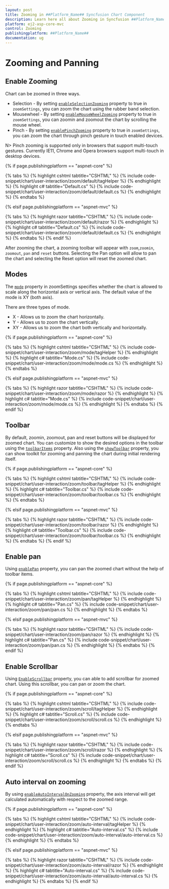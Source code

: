 ```yaml
---
layout: post
title: Zooming in ##Platform_Name## Syncfusion Chart Component
description: Learn here all about Zooming in Syncfusion ##Platform_Name## Chart component of Syncfusion Essential JS 2 and more.
platform: ej2-asp-core-mvc
control: Zooming
publishingplatform: ##Platform_Name##
documentation: ug
---
```



# Zooming  and Panning

## Enable Zooming

Chart can be zoomed in three ways.

* Selection - By setting [`enableSelectionZooming`](https://help.syncfusion.com/cr/aspnetcore-js2/Syncfusion.EJ2.Charts.ChartZoomSettings.html) property to true in `zoomSettings`, you can zoom the chart using the rubber band selection.
* Mousewheel - By setting [`enableMouseWheelZooming`](https://help.syncfusion.com/cr/aspnetcore-js2/Syncfusion.EJ2.Charts.ChartZoomSettings.html) property to true in `zoomSettings`, you can zoomin and zoomout the chart by scrolling the mouse wheel.
* Pinch - By setting  [`enablePinchZooming`](https://help.syncfusion.com/cr/aspnetcore-js2/Syncfusion.EJ2.Charts.ChartZoomSettings.html) property to true in `zoomSettings`, you can zoom the chart through pinch gesture in touch enabled devices.

N> Pinch zooming is supported only in browsers that support multi-touch gestures. Currently IE11, Chrome and Opera browsers support multi-touch in desktop devices.

{% if page.publishingplatform == "aspnet-core" %}

{% tabs %}
{% highlight cshtml tabtitle="CSHTML" %}
{% include code-snippet/chart/user-interaction/zoom/default/tagHelper %}
{% endhighlight %}
{% highlight c# tabtitle="Default.cs" %}
{% include code-snippet/chart/user-interaction/zoom/default/default.cs %}
{% endhighlight %}
{% endtabs %}

{% elsif page.publishingplatform == "aspnet-mvc" %}

{% tabs %}
{% highlight razor tabtitle="CSHTML" %}
{% include code-snippet/chart/user-interaction/zoom/default/razor %}
{% endhighlight %}
{% highlight c# tabtitle="Default.cs" %}
{% include code-snippet/chart/user-interaction/zoom/default/default.cs %}
{% endhighlight %}
{% endtabs %}
{% endif %}



After zooming the chart, a zooming toolbar will appear with `zoom`,`zoomin`, `zoomout`, `pan` and `reset` buttons. Selecting the Pan option will allow to pan the chart and selecting the Reset option will reset the zoomed chart.

## Modes

The [`mode`](https://help.syncfusion.com/cr/aspnetcore-js2/Syncfusion.EJ2.Charts.ZoomMode.html) property in zoomSettings specifies whether the chart is allowed to scale along the horizontal axis or vertical axis. The default value of the mode is XY (both axis).

There are three types of mode.

* X - Allows us to zoom the chart horizontally.
* Y - Allows us to zoom the chart vertically.
* XY - Allows us to zoom the chart both vertically and horizontally.

{% if page.publishingplatform == "aspnet-core" %}

{% tabs %}
{% highlight cshtml tabtitle="CSHTML" %}
{% include code-snippet/chart/user-interaction/zoom/mode/tagHelper %}
{% endhighlight %}
{% highlight c# tabtitle="Mode.cs" %}
{% include code-snippet/chart/user-interaction/zoom/mode/mode.cs %}
{% endhighlight %}
{% endtabs %}

{% elsif page.publishingplatform == "aspnet-mvc" %}

{% tabs %}
{% highlight razor tabtitle="CSHTML" %}
{% include code-snippet/chart/user-interaction/zoom/mode/razor %}
{% endhighlight %}
{% highlight c# tabtitle="Mode.cs" %}
{% include code-snippet/chart/user-interaction/zoom/mode/mode.cs %}
{% endhighlight %}
{% endtabs %}
{% endif %}



## Toolbar

By default, zoomin, zoomout, pan and reset buttons will be displayed for zoomed chart. You can customize to show the desired options in the toolbar using the [`toolbarItems`](https://help.syncfusion.com/cr/aspnetcore-js2/Syncfusion.EJ2.Charts.ChartZoomSettings.html#Syncfusion_EJ2_Charts_zoomsettings_ToolbarItems) property. Also using the [`showToolbar`](https://help.syncfusion.com/cr/aspnetcore-js2/Syncfusion.EJ2.Charts.ChartZoomSettings.html#Syncfusion_EJ2_Charts_zoomsettings_ShowToolbar) property, you can show toolkit for zooming and panning the chart during initial rendering itself.

{% if page.publishingplatform == "aspnet-core" %}

{% tabs %}
{% highlight cshtml tabtitle="CSHTML" %}
{% include code-snippet/chart/user-interaction/zoom/toolbar/tagHelper %}
{% endhighlight %}
{% highlight c# tabtitle="Toolbar.cs" %}
{% include code-snippet/chart/user-interaction/zoom/toolbar/toolbar.cs %}
{% endhighlight %}
{% endtabs %}

{% elsif page.publishingplatform == "aspnet-mvc" %}

{% tabs %}
{% highlight razor tabtitle="CSHTML" %}
{% include code-snippet/chart/user-interaction/zoom/toolbar/razor %}
{% endhighlight %}
{% highlight c# tabtitle="Toolbar.cs" %}
{% include code-snippet/chart/user-interaction/zoom/toolbar/toolbar.cs %}
{% endhighlight %}
{% endtabs %}
{% endif %}



## Enable pan

Using [`enablePan`](https://help.syncfusion.com/cr/aspnetcore-js2/Syncfusion.EJ2.Charts.ChartZoomSettings.html) property, you can pan the zoomed chart without the help of toolbar items.

{% if page.publishingplatform == "aspnet-core" %}

{% tabs %}
{% highlight cshtml tabtitle="CSHTML" %}
{% include code-snippet/chart/user-interaction/zoom/pan/tagHelper %}
{% endhighlight %}
{% highlight c# tabtitle="Pan.cs" %}
{% include code-snippet/chart/user-interaction/zoom/pan/pan.cs %}
{% endhighlight %}
{% endtabs %}

{% elsif page.publishingplatform == "aspnet-mvc" %}

{% tabs %}
{% highlight razor tabtitle="CSHTML" %}
{% include code-snippet/chart/user-interaction/zoom/pan/razor %}
{% endhighlight %}
{% highlight c# tabtitle="Pan.cs" %}
{% include code-snippet/chart/user-interaction/zoom/pan/pan.cs %}
{% endhighlight %}
{% endtabs %}
{% endif %}

## Enable Scrollbar

Using [`EnableScrollbar`](https://help.syncfusion.com/cr/aspnetcore-js2/Syncfusion.EJ2.Charts.ChartZoomSettings.html#Syncfusion_EJ2_Charts_ChartZoomSettings_EnableScrollbar) property, you can able to add scrollbar for zoomed chart. Using this scrollbar, you can pan or zoom the chart.

{% if page.publishingplatform == "aspnet-core" %}

{% tabs %}
{% highlight cshtml tabtitle="CSHTML" %}
{% include code-snippet/chart/user-interaction/zoom/scroll/tagHelper %}
{% endhighlight %}
{% highlight c# tabtitle="Scroll.cs" %}
{% include code-snippet/chart/user-interaction/zoom/scroll/scroll.cs %}
{% endhighlight %}
{% endtabs %}

{% elsif page.publishingplatform == "aspnet-mvc" %}

{% tabs %}
{% highlight razor tabtitle="CSHTML" %}
{% include code-snippet/chart/user-interaction/zoom/scroll/razor %}
{% endhighlight %}
{% highlight c# tabtitle="Scroll.cs" %}
{% include code-snippet/chart/user-interaction/zoom/scroll/scroll.cs %}
{% endhighlight %}
{% endtabs %}
{% endif %}

## Auto interval on zooming

By using [`enableAutoIntervalOnZooming`](https://help.syncfusion.com/cr/aspnetcore-js2/Syncfusion.EJ2.Charts.ChartAxis.html) property, the axis interval will get calculated automatically with respect to the zoomed range.

{% if page.publishingplatform == "aspnet-core" %}

{% tabs %}
{% highlight cshtml tabtitle="CSHTML" %}
{% include code-snippet/chart/user-interaction/zoom/auto-interval/tagHelper %}
{% endhighlight %}
{% highlight c# tabtitle="Auto-interval.cs" %}
{% include code-snippet/chart/user-interaction/zoom/auto-interval/auto-interval.cs %}
{% endhighlight %}
{% endtabs %}

{% elsif page.publishingplatform == "aspnet-mvc" %}

{% tabs %}
{% highlight razor tabtitle="CSHTML" %}
{% include code-snippet/chart/user-interaction/zoom/auto-interval/razor %}
{% endhighlight %}
{% highlight c# tabtitle="Auto-interval.cs" %}
{% include code-snippet/chart/user-interaction/zoom/auto-interval/auto-interval.cs %}
{% endhighlight %}
{% endtabs %}
{% endif %}

